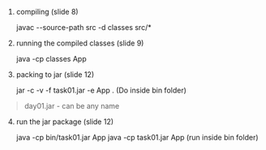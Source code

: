 

1. compiling (slide 8)
 
    javac --source-path src -d classes src/*

2. running the compiled classes (slide 9)
 
    java -cp classes App
 
3. packing to jar (slide 12)

    jar -c -v -f task01.jar -e App . (Do inside bin folder)
> day01.jar - can be any name
 
4. run the jar package (slide 12)

    java -cp bin/task01.jar App
    java -cp task01.jar App (run inside bin folder)